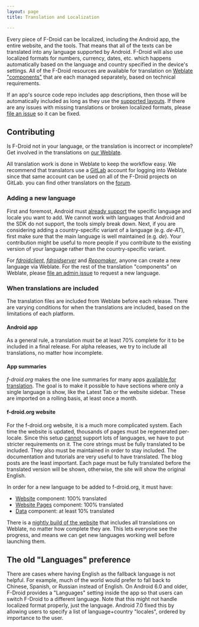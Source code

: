 ```yaml
---
layout: page
title: Translation and Localization

---
```


Every piece of F-Droid can be localized, including the Android app,
the entire website, and the tools.  That means that all of the texts
can be translated into any language supported by Android.  F-Droid
will also use localized formats for numbers, currency, dates,
etc. which happens automatically based on the language and country
specified in the device's settings.  All of the F-Droid resources are
available for translation on
[Weblate "components"](https://hosted.weblate.org/projects/f-droid/)
that are each managed separately, based on technical requirements.

If an app's source code repo includes app descriptions, then those
will be automatically included as long as they use the
[supported layouts](../All_About_Descriptions_Graphics_and_Screenshots).
If there are any issues with missing translations or broken localized
formats, please
[file an issue](https://gitlab.com/groups/fdroid/issues)
so it can be fixed.


## Contributing

Is F-Droid not in your language, or the translation is incorrect or
incomplete?  Get involved in the translations on
[our Weblate](https://hosted.weblate.org/projects/f-droid/).

All translation work is done in Weblate to keep the workflow easy.  We
recommend that translators use a [GitLab](https://gitlab.com) account
for logging into Weblate since that same account can be used on all of
the F-Droid projects on GitLab. you can find other translators on the
[forum](https://forum.f-droid.org/c/translation).


### Adding a new language

First and foremost, Android must
[already support](https://android.googlesource.com/platform/frameworks/base/+/master/core/res/res/values/locale_config.xml)
the specific language and locale you want to add.  We cannot work with
languages that Android and the SDK do not support, the tools simply
break down.  Next, if you are considering adding a country-specific
variant of a language (e.g. _de-AT_), first make sure that the main
language is well maintained (e.g. _de_). Your contribution might be
useful to more people if you contribute to the existing version of
your language rather than the country-specific variant.

For
[_fdroidclient_](https://hosted.weblate.org/projects/f-droid/f-droid/),
[_fdroidserver_](https://hosted.weblate.org/projects/f-droid/fdroidserver/)
and
[_Repomaker_](https://hosted.weblate.org/projects/f-droid/repomaker),
anyone can create a new language via Weblate.  For the rest of the
translation "components" on Weblate, please
[file an admin issue](https://gitlab.com/fdroid/admin/issues) to
request a new language.


### When translations are included

The translation files are included from Weblate before each release.
There are varying conditions for when the translations are included,
based on the limitations of each platform.


#### Android app

As a general rule, a translation must be at least 70% complete for it
to be included in a final release.  For alpha releases, we try to
include all translations, no matter how incomplete.


#### App summaries

_f-droid.org_ makes the one line summaries for many apps [available
for translation](https://hosted.weblate.org/projects/f-droid/fdroiddata/).
The goal is to make it possible to have sections where only a single
language is show, like the Latest Tab or the website sidebar.  These
are imported on a rolling basis, at least once a month.


#### f-droid.org website

For the f-droid.org website, it is a much more complicated system.  Each time
the website is updated, thousands of pages must be regenerated per-locale.
Since this setup [cannot](https://gitlab.com/groups/fdroid/-/milestones/6)
support lots of languages, we have to put stricter requirements on it.
The core strings must be fully translated to be included.  They also
must be maintained in order to stay included.  The documentation and
tutorials are very useful to have translated.  The blog posts are the
least important.  Each page must be fully translated before the
translated version will be shown, otherwise, the site will show the
original English.

In order for a new language to be added to f-droid.org, it must have:

* [Website](https://hosted.weblate.org/projects/f-droid/website) component: 100% translated
* [Website Pages](https://hosted.weblate.org/projects/f-droid/website-pages/) component: 100% translated
* [Data](https://hosted.weblate.org/projects/f-droid/fdroiddata) component: at least 10% translated

There is a [nightly build of the website](https://staging.f-droid.org)
that includes all translations on Weblate, no matter how complete they
are. This lets everyone see the progress, and means we can get new
languages working well before launching them.


## The old "Languages" preference

There are cases where having English as the fallback language is not
helpful.  For example, much of the world would prefer to fall back to
Chinese, Spanish, or Russian instead of English.  On Android 6.0 and
older, F-Droid provides a "Languages" setting inside the app so that
users can switch F-Droid to a different language.  Note that this
might not handle localized format properly, just the
language. Android 7.0 fixed this by allowing users to specify a list
of language+country "locales", ordered by importance to the user.

